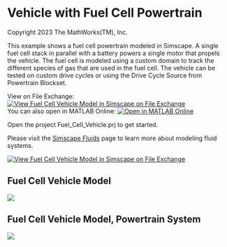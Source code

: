 # **Vehicle with Fuel Cell Powertrain**
Copyright 2023 The MathWorks(TM), Inc.

This example shows a fuel cell powertrain modeled in Simscape.  A single
fuel cell stack in parallel with a battery powers a single motor that
propels the vehicle. The fuel cell is modeled using a custom domain to
track the different species of gas that are used in the fuel cell.  The
vehicle can be tested on custom drive cycles or using the Drive Cycle
Source from Powertrain Blockset.

View on File Exchange: [![View Fuel Cell Vehicle Model in Simscape on File Exchange](https://www.mathworks.com/matlabcentral/images/matlab-file-exchange.svg)](https://www.mathworks.com/matlabcentral/fileexchange/82340-fuel-cell-vehicle-model-in-simscape)  
You can also open in MATLAB Online: [![Open in MATLAB Online](https://www.mathworks.com/images/responsive/global/open-in-matlab-online.svg)](https://matlab.mathworks.com/open/github/v1?repo=mathworks/Fuel-Cell-Vehicle-Model-Simscape&project=Fuel_Cell_Vehicle.prj)

Open the project Fuel_Cell_Vehicle.prj to get started.

Please visit the [Simscape Fluids](https://www.mathworks.com/products/simscape-fluids.html) 
page to learn more about modeling fluid systems.

[![View Fuel Cell Vehicle Model in Simscape on File Exchange](https://www.mathworks.com/matlabcentral/images/matlab-file-exchange.svg)](https://www.mathworks.com/matlabcentral/fileexchange/82340-fuel-cell-vehicle-model-in-simscape)

## **Fuel Cell Vehicle Model**
![](Overview/html/ssc_car_fuel_cell_1motor_modelLevel.png)

## **Fuel Cell Vehicle Model, Powertrain System**
![](Overview/html/ssc_car_fuel_cell_1motor_powertrainLevel.png)